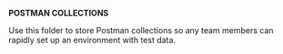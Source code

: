 **POSTMAN COLLECTIONS**

Use this folder to store Postman collections so any team members can rapidly set up an environment with test data.